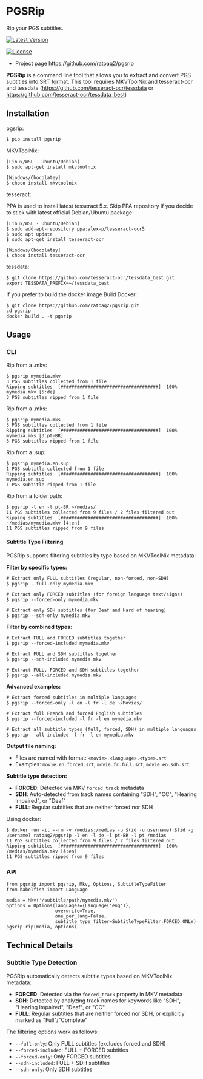 # PGSRip

Rip your PGS subtitles.

[![Latest
Version](https://img.shields.io/pypi/v/pgsrip.svg)](https://pypi.python.org/pypi/pgsrip)

[![License](https://img.shields.io/github/license/ratoaq2/pgsrip.svg)](https://github.com/ratoaq2/pgsrip/blob/master/LICENSE)

  - Project page
    <https://github.com/ratoaq2/pgsrip>

**PGSRip** is a command line tool that allows you to extract and convert
PGS subtitles into SRT format. This tool requires MKVToolNix and
tesseract-ocr and tessdata (<https://github.com/tesseract-ocr/tessdata>
or <https://github.com/tesseract-ocr/tessdata_best>)

## Installation

pgsrip:

    $ pip install pgsrip

MKVToolNix:

    [Linux/WSL - Ubuntu/Debian]
    $ sudo apt-get install mkvtoolnix

    [Windows/Chocolatey]
    $ choco install mkvtoolnix

tesseract:

PPA is used to install latest tesseract 5.x. Skip PPA repository if you decide to stick with latest official Debian/Ubuntu package

    [Linux/WSL - Ubuntu/Debian]
    $ sudo add-apt-repository ppa:alex-p/tesseract-ocr5
    $ sudo apt update
    $ sudo apt-get install tesseract-ocr

    [Windows/Chocolatey]
    $ choco install tesseract-ocr


tessdata:

    $ git clone https://github.com/tesseract-ocr/tessdata_best.git
    export TESSDATA_PREFIX=~/tessdata_best

If you prefer to build the docker image Build Docker:

    $ git clone https://github.com/ratoaq2/pgsrip.git
    cd pgsrip
    docker build . -t pgsrip

## Usage

### CLI

Rip from a .mkv:

    $ pgsrip mymedia.mkv
    3 PGS subtitles collected from 1 file
    Ripping subtitles  [####################################]  100%  mymedia.mkv [5:de]
    3 PGS subtitles ripped from 1 file

Rip from a .mks:

    $ pgsrip mymedia.mks
    3 PGS subtitles collected from 1 file
    Ripping subtitles  [####################################]  100%  mymedia.mks [3:pt-BR]
    3 PGS subtitles ripped from 1 file

Rip from a .sup:

    $ pgsrip mymedia.en.sup
    1 PGS subtitle collected from 1 file
    Ripping subtitles  [####################################]  100%  mymedia.en.sup
    1 PGS subtitle ripped from 1 file

Rip from a folder path:

    $ pgsrip -l en -l pt-BR ~/medias/
    11 PGS subtitles collected from 9 files / 2 files filtered out
    Ripping subtitles  [####################################]  100%  ~/medias/mymedia.mkv [4:en]
    11 PGS subtitles ripped from 9 files

#### Subtitle Type Filtering

PGSRip supports filtering subtitles by type based on MKVToolNix metadata:

**Filter by specific types:**

    # Extract only FULL subtitles (regular, non-forced, non-SDH)
    $ pgsrip --full-only mymedia.mkv

    # Extract only FORCED subtitles (for foreign language text/signs)
    $ pgsrip --forced-only mymedia.mkv

    # Extract only SDH subtitles (for Deaf and Hard of hearing)
    $ pgsrip --sdh-only mymedia.mkv

**Filter by combined types:**

    # Extract FULL and FORCED subtitles together
    $ pgsrip --forced-included mymedia.mkv

    # Extract FULL and SDH subtitles together
    $ pgsrip --sdh-included mymedia.mkv

    # Extract FULL, FORCED and SDH subtitles together
    $ pgsrip --all-included mymedia.mkv

**Advanced examples:**

    # Extract forced subtitles in multiple languages
    $ pgsrip --forced-only -l en -l fr -l de ~/Movies/

    # Extract full French and forced English subtitles
    $ pgsrip --forced-included -l fr -l en mymedia.mkv

    # Extract all subtitle types (full, forced, SDH) in multiple languages
    $ pgsrip --all-included -l fr -l en mymedia.mkv

**Output file naming:**

- Files are named with format: `<movie>.<language>.<type>.srt`
- Examples: `movie.en.forced.srt`, `movie.fr.full.srt`, `movie.en.sdh.srt`

**Subtitle type detection:**

- **FORCED**: Detected via MKV `forced_track` metadata
- **SDH**: Auto-detected from track names containing "SDH", "CC", "Hearing Impaired", or "Deaf"
- **FULL**: Regular subtitles that are neither forced nor SDH

Using docker:

    $ docker run -it --rm -v /medias:/medias -u $(id -u username):$(id -g username) ratoaq2/pgsrip -l en -l de -l pt-BR -l pt /medias
    11 PGS subtitles collected from 9 files / 2 files filtered out
    Ripping subtitles  [####################################]  100%  /medias/mymedia.mkv [4:en]
    11 PGS subtitles ripped from 9 files

### API

    from pgsrip import pgsrip, Mkv, Options, SubtitleTypeFilter
    from babelfish import Language

    media = Mkv('/subtitle/path/mymedia.mkv')
    options = Options(languages={Language('eng')},
                      overwrite=True,
                      one_per_lang=False,
                      subtitle_type_filter=SubtitleTypeFilter.FORCED_ONLY)
    pgsrip.rip(media, options)

## Technical Details

### Subtitle Type Detection

PGSRip automatically detects subtitle types based on MKVToolNix metadata:

- **FORCED**: Detected via the `forced_track` property in MKV metadata
- **SDH**: Detected by analyzing track names for keywords like "SDH", "Hearing Impaired", "Deaf", or "CC"
- **FULL**: Regular subtitles that are neither forced nor SDH, or explicitly marked as "Full"/"Complete"

The filtering options work as follows:

- `--full-only`: Only FULL subtitles (excludes forced and SDH)
- `--forced-included`: FULL + FORCED subtitles
- `--forced-only`: Only FORCED subtitles
- `--sdh-included`: FULL + SDH subtitles
- `--sdh-only`: Only SDH subtitles
